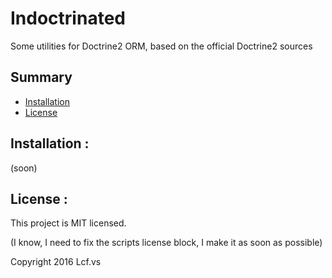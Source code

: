 # <a name="title">Indoctrinated</a>

Some utilities for Doctrine2 ORM, based on the official Doctrine2 sources

## <a name="summary">Summary</a>
* [Installation](#installation)
* [License](#license)

## <a name="installation">Installation :</a>

(soon)

## <a name="license">License :</a>
This project is MIT licensed.

(I know, I need to fix the scripts license block, I make it as soon as possible)

Copyright 2016 Lcf.vs
